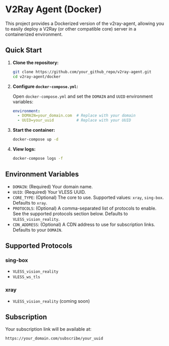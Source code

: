 
# V2Ray Agent (Docker)

This project provides a Dockerized version of the v2ray-agent, allowing you to easily deploy a V2Ray (or other compatible core) server in a containerized environment.

## Quick Start

1.  **Clone the repository:**

    ```bash
    git clone https://github.com/your_github_repo/v2ray-agent.git
    cd v2ray-agent/docker
    ```

2.  **Configure `docker-compose.yml`:**

    Open `docker-compose.yml` and set the `DOMAIN` and `UUID` environment variables:

    ```yaml
    environment:
      - DOMAIN=your_domain.com  # Replace with your domain
      - UUID=your_uuid          # Replace with your UUID
    ```

3.  **Start the container:**

    ```bash
    docker-compose up -d
    ```

4.  **View logs:**

    ```bash
    docker-compose logs -f
    ```

## Environment Variables

*   `DOMAIN`: (Required) Your domain name.
*   `UUID`: (Required) Your VLESS UUID.
*   `CORE_TYPE`: (Optional) The core to use. Supported values: `xray`, `sing-box`. Defaults to `xray`.
*   `PROTOCOLS`: (Optional) A comma-separated list of protocols to enable. See the supported protocols section below. Defaults to `VLESS_vision_reality`.
*   `CDN_ADDRESS`: (Optional) A CDN address to use for subscription links. Defaults to your `DOMAIN`.

## Supported Protocols

### sing-box

*   `VLESS_vision_reality`
*   `VLESS_ws_tls`

### xray

*   `VLESS_vision_reality` (coming soon)

## Subscription

Your subscription link will be available at:

```
https://your_domain.com/subscribe/your_uuid
```
